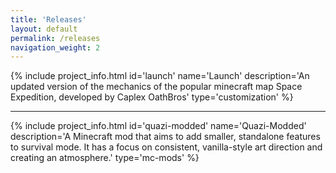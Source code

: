```yaml
---
title: 'Releases'
layout: default
permalink: /releases
navigation_weight: 2
---
```


<!--  project info start -->

{% include project_info.html id='launch' name='Launch' description='An updated version of the mechanics of the popular minecraft map Space Expedition, developed by Caplex OathBros' type='customization' %}

<hr class='large-separator'>

{% include project_info.html id='quazi-modded' name='Quazi-Modded' description='A Minecraft mod that aims to add smaller, standalone features to survival mode. It has a focus on consistent, vanilla-style art direction and creating an atmosphere.' type='mc-mods' %}

<!-- project info end -->
